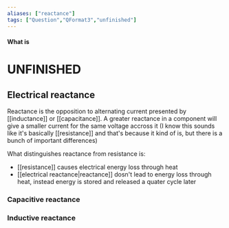 ```yaml
---
aliases: ["reactance"]
tags: ["Question","QFormat3","unfinished"]
---
```


#### What is
# UNFINISHED

## Electrical reactance
Reactance is the opposition to alternating current presented by [[inductance]] or [[capacitance]]. 
A greater reactance in a component will give a smaller current for the same voltage accross it (I know this sounds like it's basically [[resistance]] and that's because it kind of is, but there is a bunch of important differences)

What distinguishes reactance from resistance is:
- [[resistance]] causes electrical energy loss through heat
- [[electrical reactance|reactance]] dosn't lead to energy loss through heat, instead energy is stored and released a quater cycle later

### Capacitive reactance


### Inductive reactance

